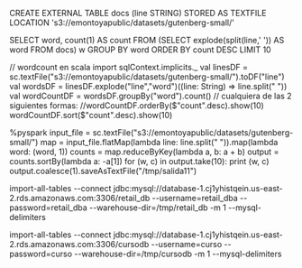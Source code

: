 CREATE EXTERNAL TABLE docs (line STRING) STORED AS TEXTFILE LOCATION 's3://emontoyapublic/datasets/gutenberg-small/'

SELECT word, count(1) AS count FROM (SELECT explode(split(line,' ')) AS word FROM docs) w GROUP BY word ORDER BY count DESC LIMIT 10


// wordcount en scala
import sqlContext.implicits._
val linesDF = sc.textFile("s3://emontoyapublic/datasets/gutenberg-small/").toDF("line")
val wordsDF = linesDF.explode("line","word")((line: String) => line.split(" "))
val wordCountDF = wordsDF.groupBy("word").count()
// cualquiera de las 2 siguientes formas:
//wordCountDF.orderBy($"count".desc).show(10)
wordCountDF.sort($"count".desc).show(10)



%pyspark
input_file = sc.textFile("s3://emontoyapublic/datasets/gutenberg-small/")
map = input_file.flatMap(lambda line: line.split(" ")).map(lambda word: (word, 1))
counts = map.reduceByKey(lambda a, b: a + b)
output = counts.sortBy(lambda a: -a[1])
for (w, c) in output.take(10):
        print (w, c)
output.coalesce(1).saveAsTextFile("/tmp/salida11")

import-all-tables --connect jdbc:mysql://database-1.cj1yhistqein.us-east-2.rds.amazonaws.com:3306/retail_db --username=retail_dba --password=retail_dba --warehouse-dir=/tmp/retail_db -m 1 --mysql-delimiters


import-all-tables --connect jdbc:mysql://database-1.cj1yhistqein.us-east-2.rds.amazonaws.com:3306/cursodb --username=curso --password=curso --warehouse-dir=/tmp/cursodb -m 1 --mysql-delimiters
